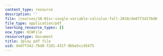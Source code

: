 ```yaml
---
content_type: resource
description: ''
file: /courses/18-01sc-single-variable-calculus-fall-2010/de07f3427bd8f2d1431f8bba5ccd5475_BSqNgPkeWIM.pdf
file_type: application/pdf
learning_resource_types: []
ocw_type: OCWFile
resourcetype: Document
title: 3play pdf file
uid: de07f342-7bd8-f2d1-431f-8bba5ccd5475
---
```


